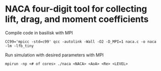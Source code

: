 # NACA four-digit tool for collecting lift, drag, and moment coefficients
Compile code in basilisk with MPI
```
CC99='mpicc -std=c99' qcc -autolink -Wall -O2 -D_MPI=1 naca.c -o naca -lm -lfb_tiny
```
Run simulation with desired parameters with MPI
```
mpirun -np <# of cores> ./naca <NACA> <AoA> <Re> <LEVEL>
```
